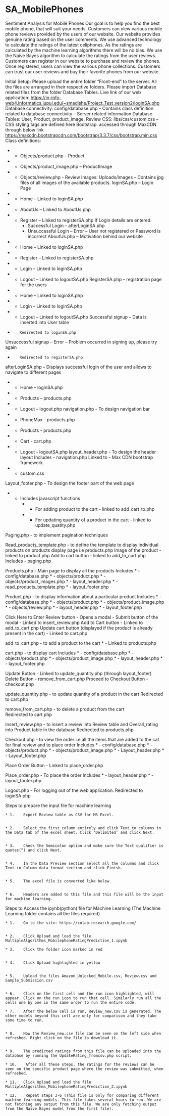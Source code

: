 # SA_MobilePhones
Sentiment Analysis for Mobile Phones
Our goal is to help you find the best mobile phone, that will suit your needs. Customers can view various mobile phone reviews provided by the users of our website. Our website provides genuine rating based on the user comments. We use advanced technology to calculate the ratings of the latest cellphones. As the ratings are calculated by the machine learning algorithms there will be no bias. We use the Naive Bayes algorithm to calculate the ratings from the user reviews. Customers can register in our website to purchase and review the phones. Once registered, users can view the various phone collections. Customers can trust our user reviews and buy their favorite phones from our website.

Initial Setup: Please upload the entire folder “Front-end” to the server. All the files are arranged in their respective folders.
Please import Database related files from the folder Database Tables.
Live link of our web application: 
https://in-info-web4.informatics.iupui.edu/~smadishe/Project_Test_version2/loginSA.php
Database connectivity: 
config/database.php – Contains class definition related to database connectivity – Server related information
Database Tables: User, Product, product_image, Review
CSS: libs/css/custom.css – CSS styling tags are defined here
Bootstrap: accessed through MaxCDN through below link
https://maxcdn.bootstrapcdn.com/bootstrap/3.3.7/css/bootstrap.min.css
Class definitions:
* -	Objects/product.php – Product
* -	Objects/product_image.php – ProductImage
* -	Objects/review.php - Review
Images:
Uploads/images – Contains jpg files of all images of the available products.
loginSA.php – Login Page
* -	Home – Linked to loginSA.php
* -	AboutUs – Linked to AboutUs.php
* -	Register – Linked to registerSA.php
If Login details are entered:
      -	Successful Login – afterLoginSA.php
      -    Unsuccessful Login – Error – User not registered or Password is incorrect
AboutUs.php – Motivation behind our website
* -	Home – Linked to loginSA.php
* -	Register – Linked to registerSA.php
* -	Login – Linked to loginSA.php
* -	Logout – Linked to logoutSA.php
RegisterSA.php – registration page for the users
* -	Home – Linked to loginSA.php
* -	Login – Linked to loginSA.php
* -	Logout – Linked to logoutSA.php
Successful signup – Data is inserted into User table
-        Redirected to loginSA.php
Unsuccessful signup – Error – Problem occurred in signing up, please try again
-        Redirected to registerSA.php
afterLoginSA.php – Displays successful login of the user and allows to navigate to different pages
* -	Home – loginSA.php
* -	Products – products.php
* -	Logout – logout.php
navigation.php - To design navigation bar
* -	PhoneMax - products.php
* -	Products - products.php
* -	Cart - cart.php
* -	Logout - logoutSA.php
layout_header.php - To design the header layout
	Includes - navigation.php
	Linked to -  Max CDN bootstrap framework 
* -	custom.css
 
Layout_footer.php - To design the footer part of the web page
* -	Includes javascript functions
    * -	For adding product to the cart  - linked to add_cart_to.php
    * -	For updating quantity of a product in the cart - linked to update_quatity.php

Paging.php - to implement pagination techniques

Read_products_template.php - to define the template to display individual products on products display page i.e products.php
	Image of the product - linked to product.php
	Add to cart button - linked to add_to_cart.php
Includes - paging.php

Products.php -  Main page to display all the products
	Includes
    * -	config/database.php
    * -	objects/product.php
    * -	objects/product_images.php
    * -	layout_header.php
    * -	read_products_template.php
    * -	layout_footer.php

Product.php - to display information about a particular product
	Includes
    * -	config/database.php
    * -	objects/product.php
    * -	objects/product_image.php
    * -	objects/review.php
    * -	layout_header.php
    * -	layout_footer.php

Click Here to Enter Review button - Opens a modal 
				- Submit button of the modal - Linked to insert_review.php
Add to Cart button - Linked to add_to_cart.php
Update cart button (displayed if the product is already present in the cart) - Linked to cart.php

add_to_cart.php - to add a product to the cart
    * -	Linked to products.php

cart.php - to display cart
	Includes
    * -	config/database.php
    * -	objects/product.php
    * -	objects/product_image.php
    * -	layout_header.php
    * -	layout_footer.php

Update Button - Linked to update_quantity.php (through layout_footer)
Delete Button - remove_from_cart.php
Proceed to Checkout Button - checkout.php

update_quantity.php - to update quantity of a product in the cart
	Redirected to cart.php

remove_from_cart.php - to delete a product from the cart	
	Redirected to cart.php

Insert_review.php - to insert a review into Review table and Overall_rating into Product table in the database
	Redirected to products.php

Checkout.php - to view the order i.e all the items that are added to the cat for final review and to place order
	Includes
    * -	config/database.php
    * -	objects/product.php
    * -	objects/product_image.php
    * -	Layout_header.php
    * -	Layout_footer.php

Place Order Button - Linked to place_order.php

Place_order.php - To place the order
	Includes
    * -	layout_header.php
    * -	layout_footer.php

Logout.php - For logging out of the web application.
	Redirected to loginSA.php



Steps to prepare the input file for machine learning

    * 1.	Export Review table as CSV for MS Excel.


    * 2.	Select the first column entirely and click Text to columns in the Data tab of the excel sheet. Click ‘Delimited’ and click Next.


    * 3.	Check the Semicolon option and make sure the Text qualifier is quotes(“) and click Next.


    * 4.	In the Data Preview section select all the columns and click Text in Column data format section and click Finish.


    * 5.	The excel file is converted like below.


    * 6.	Headers are added to this file and this file will be the input for machine learning.



Steps to Access the ipynb(python) file for Machine Learning
(The Machine Learning folder contains all the files required)

    * 1.	Go to the site: https://colab.research.google.com/
	

    * 2.	Click Upload and load the file MultipleAlgorithms_MobilephoneRatingPrediction_1.ipynb

    * 3.	Click the folder icon marked in red


    * 4.	Click Upload highlighted in yellow


    * 5.	Upload the files Amazon_Unlocked_Mobile.csv, Review.csv and Sample_Submission.csv


    * 6.	Click on the first cell and the run icon highlighted, will appear. Click on the run icon to run that cell. Similarly run all the cells one by one in the same order to run the entire code.

    * 7.	After the below cell is run, Review_new.csv is generated. The other models beyond this cell are only for comparison and they take some time to run.


    * 8.	Now the Review_new.csv file can be seen on the left side when refreshed. Right click on the file to download it.


    * 9.	The predicted ratings from this file can be uploaded into the database by running the UpdateRating_fromcsv.php script.

    * 10.	 After all these steps, the ratings for the reviews can be seen on the specific product page where the review was submitted, when refreshed.

    * 11.	Click Upload and load the file MultipleAlgorithms_MobilephoneRatingPrediction_2.ipynb

    * 12.	 Repeat steps 3-6 (This file is only for comparing different machine learning models. This file takes several hours to run. We are not fetching any output from this file. We are only fetching output from the Naive Bayes model from the first file).
